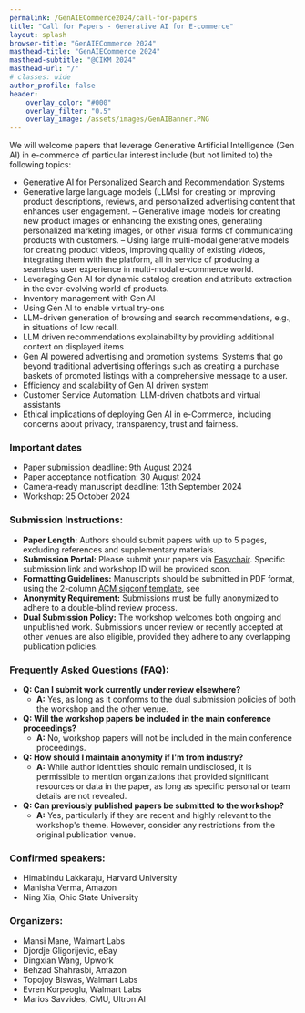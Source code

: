 ```yaml
---
permalink: /GenAIECommerce2024/call-for-papers
title: "Call for Papers - Generative AI for E-commerce"
layout: splash
browser-title: "GenAIECommerce 2024"
masthead-title: "GenAIECommerce 2024"
masthead-subtitle: "@CIKM 2024"
masthead-url: "/"
# classes: wide
author_profile: false
header:
    overlay_color: "#000"
    overlay_filter: "0.5"
    overlay_image: /assets/images/GenAIBanner.PNG
---
```


<!-- <div class="notice--warning">
  <!-- <h4 class="no_toc">Notice Headline:</h4> ~~>
  {{ notice-text | markdownify }}
</div> -->

We will welcome papers that leverage Generative Artificial Intelligence (Gen AI) in e-commerce of particular interest include (but not limited to) the following topics:

- Generative AI for Personalized Search and Recommendation Systems
- Generative large language models (LLMs) for creating or improving product descriptions, reviews, and personalized advertising content that enhances user engagement.
– Generative image models for creating new product images or enhancing the existing ones, generating personalized marketing images, or other visual forms of communicating products with customers.
– Using large multi-modal generative models for creating product videos, improving quality of existing videos, integrating them with the platform, all in service of producing a seamless user experience in multi-modal e-commerce world.
- Leveraging Gen AI for dynamic catalog creation and attribute extraction in the ever-evolving world of products.
- Inventory management with Gen AI
- Using Gen AI to enable virtual try-ons
- LLM-driven generation of browsing and search recommendations, e.g., in situations of low recall.
- LLM driven recommendations explainability by providing additional context on displayed items
- Gen AI powered advertising and promotion systems: Systems that go beyond traditional advertising offerings such as creating a purchase baskets of promoted listings with a comprehensive message to a user.
- Efficiency and scalability of Gen AI driven system
- Customer Service Automation: LLM-driven chatbots and virtual assistants
- Ethical implications of deploying Gen AI in e-Commerce, including concerns about privacy, transparency, trust and fairness.


### Important dates

- Paper submission deadline: 9th August 2024 
- Paper acceptance notification: 30 August 2024
- Camera-ready manuscript deadline: 13th September 2024 
- Workshop: 25 October 2024

### Submission Instructions:
- **Paper Length:** Authors should submit papers with up to 5 pages, excluding references and supplementary materials.
- **Submission Portal:** Please submit your papers via [Easychair](https://easychair.org/my/conference?conf=genaiecom24). Specific submission link and workshop ID will be provided soon.
- **Formatting Guidelines:** Manuscripts should be submitted in PDF format, using the 2-column [ACM sigconf template](https://www.acm.org/publications/proceedings-template), see 
- **Anonymity Requirement:** Submissions must be fully anonymized to adhere to a double-blind review process.
- **Dual Submission Policy:** The workshop welcomes both ongoing and unpublished work. Submissions under review or recently accepted at other venues are also eligible, provided they adhere to any overlapping publication policies.

### Frequently Asked Questions (FAQ):
- **Q: Can I submit work currently under review elsewhere?**
  - **A:** Yes, as long as it conforms to the dual submission policies of both the workshop and the other venue.
- **Q: Will the workshop papers be included in the main conference proceedings?**
  - **A:** No, workshop papers will not be included in the main conference proceedings.
- **Q: How should I maintain anonymity if I'm from industry?**
  - **A:** While author identities should remain undisclosed, it is permissible to mention organizations that provided significant resources or data in the paper, as long as specific personal or team details are not revealed.
- **Q: Can previously published papers be submitted to the workshop?**
  - **A:** Yes, particularly if they are recent and highly relevant to the workshop's theme. However, consider any restrictions from the original publication venue.


### Confirmed speakers:
- Himabindu Lakkaraju, Harvard University 
- Manisha Verma, Amazon
- Ning Xia, Ohio State University

  
### Organizers:
- Mansi Mane, Walmart Labs
- Djordje Gligorijevic, eBay
- Dingxian Wang, Upwork
- Behzad Shahrasbi, Amazon
- Topojoy Biswas, Walmart Labs
- Evren Korpeoglu, Walmart Labs
- Marios Savvides, CMU, Ultron AI

